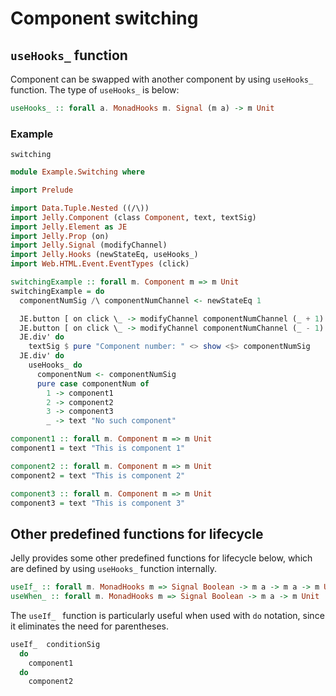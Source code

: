 # Component switching

## `useHooks_` function

Component can be swapped with another component by using `useHooks_` function. The type of `useHooks_` is below:

```purescript
useHooks_ :: forall a. MonadHooks m. Signal (m a) -> m Unit
```

### Example

```preview
switching
```

```purescript
module Example.Switching where

import Prelude

import Data.Tuple.Nested ((/\))
import Jelly.Component (class Component, text, textSig)
import Jelly.Element as JE
import Jelly.Prop (on)
import Jelly.Signal (modifyChannel)
import Jelly.Hooks (newStateEq, useHooks_)
import Web.HTML.Event.EventTypes (click)

switchingExample :: forall m. Component m => m Unit
switchingExample = do
  componentNumSig /\ componentNumChannel <- newStateEq 1

  JE.button [ on click \_ -> modifyChannel componentNumChannel (_ + 1) ] $ text "Increment"
  JE.button [ on click \_ -> modifyChannel componentNumChannel (_ - 1) ] $ text "Decrement"
  JE.div' do
    textSig $ pure "Component number: " <> show <$> componentNumSig
  JE.div' do
    useHooks_ do
      componentNum <- componentNumSig
      pure case componentNum of
        1 -> component1
        2 -> component2
        3 -> component3
        _ -> text "No such component"

component1 :: forall m. Component m => m Unit
component1 = text "This is component 1"

component2 :: forall m. Component m => m Unit
component2 = text "This is component 2"

component3 :: forall m. Component m => m Unit
component3 = text "This is component 3"

```

## Other predefined functions for lifecycle

Jelly provides some other predefined functions for lifecycle below, which are defined by using `useHooks_` function internally.

```purescript
useIf_ :: forall m. MonadHooks m => Signal Boolean -> m a -> m a -> m Unit
useWhen_ :: forall m. MonadHooks m => Signal Boolean -> m a -> m Unit
```

The `useIf_ ` function is particularly useful when used with `do` notation, since it eliminates the need for parentheses.

```purescript
useIf_  conditionSig
  do
    component1
  do
    component2
```
